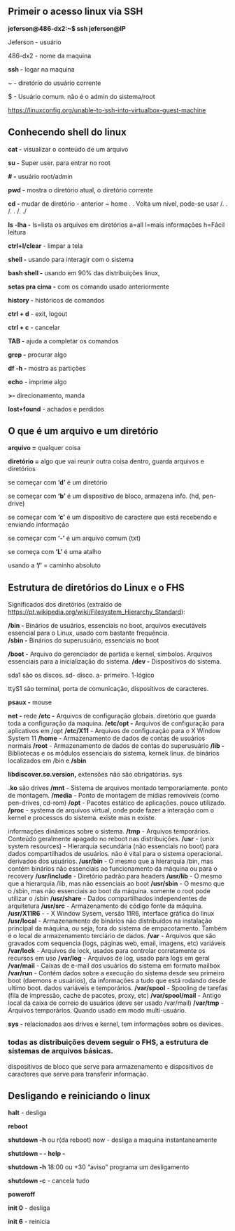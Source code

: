 ## Primeir o acesso linux via SSH

**jeferson@486-dx2:~$ ssh jeferson@IP**

Jeferson - usuário

486-dx2 - nome da maquina

**ssh -** logar na maquina

~ - diretório do usuário corrente

$ - Usuário comum. não é o admin do sistema/root

https://linuxconfig.org/unable-to-ssh-into-virtualbox-guest-machine

## Conhecendo shell do linux

**cat -** visualizar o conteúdo de um arquivo

**su -** Super user. para entrar no root

**# -** usuário root/admin

**pwd -** mostra o diretório atual, o diretório corrente

**cd -**  mudar de diretório - anterior ~ home . . Volta um nível, pode-se usar /. . /. . /. ./

 **ls -lha -**  ls=lista os arquivos em diretórios a=all l=mais informações h=Fácil leitura

**ctrl+l/clear** - limpar a tela

**shell -** usando para interagir com o sistema

**bash shell -** usando em 90% das distribuições linux, 

**setas pra cima -** com os comando usado anteriormente

**history -** históricos de comandos 

**ctrl + d** - exit, logout

**ctrl + c** - cancelar

**TAB -** ajuda a completar os comandos

**grep -** procurar algo

**df -h -** mostra as partições

**echo** - imprime algo

**>-** direcionamento, manda

**lost+found** - achados e perdidos

## O que é um arquivo e um diretório

**arquivo =** qualquer coisa

**diretório =** algo que vai reunir outra coisa dentro, guarda arquivos e diretórios

se começar com **‘d’** é um diretório 

se começar com **‘b’** é um dispositivo de bloco, armazena info. (hd, pen-drive)

se começar com **‘c’** é um dispositivo de caractere que está recebendo e enviando informação

se começar com **‘-’** é um arquivo comum (txt)

se começa com **‘L’** é uma atalho

usando a **‘/’** = caminho absoluto 

## Estrutura de diretórios do Linux e o FHS

Significados dos diretórios (extraído de https://pt.wikipedia.org/wiki/Filesystem_Hierarchy_Standard):

**/bin -** Binários de usuários, essenciais no boot, arquivos executáveis essencial para o Linux, usado com bastante frequência.  
**/sbin -** Binários do superusuário, essenciais no boot

**/boot -** Arquivo do gerenciador de partida e kernel, símbolos. Arquivos essenciais para a inicialização do sistema.
**/dev -** Dispositivos do sistema. 

sda1 são os discos. sd- disco. a- primeiro. 1-lógico

ttyS1 são terminal, porta de comunicação, dispositivos de caracteres. 

**psaux -** mouse

**net -** rede 
**/etc -** Arquivos de configuração globais. diretório que guarda toda a configuração da maquina.
**/etc/opt -** Arquivos de configuração para aplicativos em /opt
**/etc/X11** - Arquivos de configuração para o X Window System 11
**/home** - Armazenamento de dados de contas de usuários normais
**/root** - Armazenamento de dados de contas do superusuário
**/lib -** Bibliotecas e os módulos essenciais do sistema, kernek linux. de binários localizados em /bin e **/sbin**

**libdiscover.so.version,** extensões não são obrigatórias. sys

**.ko** são drives 
**/mnt** - Sistema de arquivos montado temporariamente. ponto de montagem.
**/media** - Ponto de montagem de mídias removíveis (como pen-drives, cd-rom)
**/opt** - Pacotes estático de aplicações. pouco utilizado. 
**/proc** - systema de arquivos virtual, onde pode fazer a interação com o kernel
e processos do sistema. existe mas n existe.

informações dinâmicas sobre o sistema.
**/tmp** - Arquivos temporários. Conteúdo geralmente apagado no reboot nas distribuições.
**/usr** - (unix system resources) - Hierarquia secundária (não essenciais no boot) para dados compartilhados de usuários. não é vital para o sistema operacional. derivados dos usuários. 
**/usr/bin** - O mesmo que a hierarquia /bin, mas contém binários não essenciais ao funcionamento da máquina ou para o recovery
**/usr/include** - Diretório padrão para headers
**/usr/lib** - O mesmo que a hierarquia /lib, mas não essenciais ao boot
**/usr/sbin** - O mesmo que o /sbin, mas não essenciais ao boot da máquina. somente o root pode utilizar o /sbin
**/usr/share** - Dados compartilhados independentes de arquitetura
**/usr/src** - Armazenamento de código fonte da máquina.
**/usr/X11R6** - - X Window Sysem, versão 11R6, interface gráfica do linux
**/usr/local** - Armazenamento de binários não distribuídos na instalação principal
da máquina, ou seja, fora do sistema de empacotamento. Também é o local
de armazenamento terciário de dados.
**/var** - Arquivos que são gravados com sequencia (logs, páginas web, email, imagens, etc) variáveis 
**/var/lock** - Arquivos de lock, usados para controlar corretamente os recursos em uso
**/var/log** - Arquivos de log, usado para logs em geral
**/var/mail** - Caixas de e-mail dos usuários do sistema em formato mailbox
**/var/run** - Contém dados sobre a execução do sistema desde seu primeiro boot
(daemons e usuários), da informações a tudo que está rodando desde ultimo boot. dados variáveis e temporários. 
**/var/spool** - Spooling de tarefas (fila de impressão, cache de pacotes, proxy, etc)
**/var/spool/mail** - Antigo local da caixa de correio de usuários (deve ser usado /var/mail)
**/var/tmp** - Arquivos temporários. Quando usado em modo multi-usuário.

**sys -** relacionados aos drives e kernel, tem informações sobre os devices.

### todas as distribuições devem seguir o FHS,  a estrutura de sistemas de arquivos básicas.

dispositivos de bloco que serve para armazenamento e dispositivos de caracteres que serve para transferir informação.

## Desligando e reiniciando o linux

**halt** - desliga 

**reboot** 

**shutdown -h** ou r(da reboot) now - desliga a maquina instantaneamente 

**shutdown - - help -** 

**shutdown -h** 18:00 ou +30 “aviso” programa um desligamento

**shutdown -c** - cancela tudo

**poweroff**

**init 0** - desliga

**init 6** - reinicia